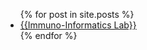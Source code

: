 <ul>
  {% for post in site.posts %}
    <li>
      <a href="{{https://ysbchonglab.github.io}}">{{Immuno-Informatics Lab}}</a>
    </li>
  {% endfor %}
</ul>
